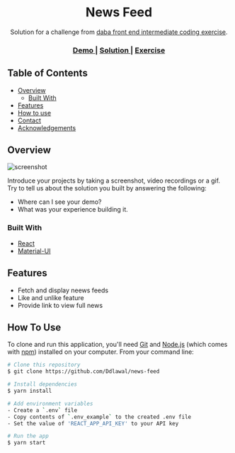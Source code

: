 <!-- Please update value in the {}  -->

<h1 align="center">News Feed</h1>

<div align="center">
   Solution for a challenge from  <a href="https://investondaba.notion.site/Front-End-3rd-party-data-Integration-Intermediate-Test-7d472915904e4b98b384012b7687eb31" target="_blank">daba front end intermediate coding exercise</a>.
</div>

<div align="center">
  <h3>
    <a href="https://lawaldd-news-feed.netlify.app/">
      Demo
    </a>
    <span> | </span>
    <a href="https://github.com/Ddlawal/news-feed">
      Solution
    </a>
    <span> | </span>
    <a href="https://investondaba.notion.site/Front-End-3rd-party-data-Integration-Intermediate-Test-7d472915904e4b98b384012b7687eb31">
      Exercise
    </a>
  </h3>
</div>

<!-- TABLE OF CONTENTS -->

## Table of Contents

-   [Overview](#overview)
    -   [Built With](#built-with)
-   [Features](#features)
-   [How to use](#how-to-use)
-   [Contact](#contact)
-   [Acknowledgements](#acknowledgements)

<!-- OVERVIEW -->

## Overview

![screenshot](https://user-images.githubusercontent.com/16707738/92399059-5716eb00-f132-11ea-8b14-bcacdc8ec97b.png)

Introduce your projects by taking a screenshot, video recordings or a gif. Try to tell us about the solution you built by answering the following:

-   Where can I see your demo?
-   What was your experience building it.

### Built With

<!-- This section should list any major frameworks that you built your project using. Here are a few examples.-->

-   [React](https://reactjs.org/)
-   [Material-UI](https://material-ui.com/)

## Features

<!-- List the features of your application or follow the template. Don't share the figma file here :) -->

- Fetch and display neews feeds
- Like and unlike feature
- Provide link to view full news

## How To Use

<!-- Example: -->

To clone and run this application, you'll need [Git](https://git-scm.com) and [Node.js](https://nodejs.org/en/download/) (which comes with [npm](http://npmjs.com)) installed on your computer. From your command line:

```bash
# Clone this repository
$ git clone https://github.com/Ddlawal/news-feed

# Install dependencies
$ yarn install

# Add environment variables
- Create a `.env` file
- Copy contents of `.env_example` to the created .env file
- Set the value of 'REACT_APP_API_KEY' to your API key

# Run the app
$ yarn start
```
